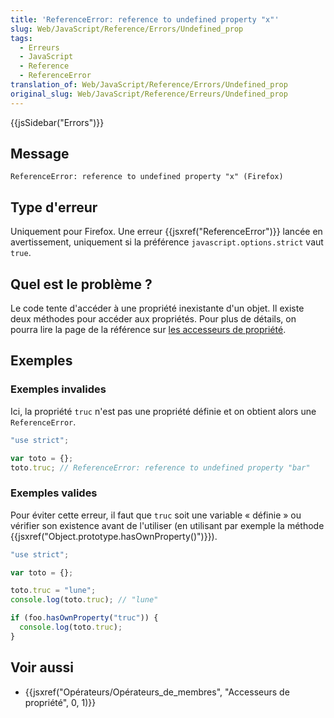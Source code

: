 ```yaml
---
title: 'ReferenceError: reference to undefined property "x"'
slug: Web/JavaScript/Reference/Errors/Undefined_prop
tags:
  - Erreurs
  - JavaScript
  - Reference
  - ReferenceError
translation_of: Web/JavaScript/Reference/Errors/Undefined_prop
original_slug: Web/JavaScript/Reference/Erreurs/Undefined_prop
---
```


{{jsSidebar("Errors")}}

## Message

```
ReferenceError: reference to undefined property "x" (Firefox)
```

## Type d'erreur

Uniquement pour Firefox. Une erreur {{jsxref("ReferenceError")}} lancée en avertissement, uniquement si la préférence `javascript.options.strict` vaut `true`.

## Quel est le problème ?

Le code tente d'accéder à une propriété inexistante d'un objet. Il existe deux méthodes pour accéder aux propriétés. Pour plus de détails, on pourra lire la page de la référence sur [les accesseurs de propriété](/fr/docs/Web/JavaScript/Reference/Opérateurs/Opérateurs_de_membres).

## Exemples

### Exemples invalides

Ici, la propriété `truc` n'est pas une propriété définie et on obtient alors une `ReferenceError`.

```js example-bad
"use strict";

var toto = {};
toto.truc; // ReferenceError: reference to undefined property "bar"
```

### Exemples valides

Pour éviter cette erreur, il faut que `truc` soit une variable « définie » ou vérifier son existence avant de l'utiliser (en utilisant par exemple la méthode {{jsxref("Object.prototype.hasOwnProperty()")}}).

```js example-good
"use strict";

var toto = {};

toto.truc = "lune";
console.log(toto.truc); // "lune"

if (foo.hasOwnProperty("truc")) {
  console.log(toto.truc);
}
```

## Voir aussi

- {{jsxref("Opérateurs/Opérateurs_de_membres", "Accesseurs de propriété", 0, 1)}}
